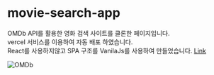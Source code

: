 # movie-search-app

OMDb API를 활용한 영화 검색 사이트를 클론한 페이지입니다.<br/>
vercel 서비스를 이용하여 자동 배포 하였습니다.<br/>
React를 사용하지않고 SPA 구조를 VanilaJs를 사용하여 만들었습니다.
[Link](https://movie-search-app-ten-cyan.vercel.app/#/)

![OMDb](https://user-images.githubusercontent.com/79841977/226264355-db2f5603-f89b-4710-a0eb-3ec96de6779e.PNG)
